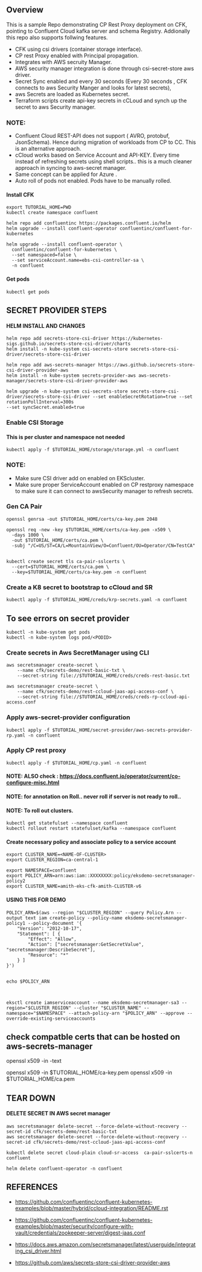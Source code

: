 
## Overview
This is a sample Repo demonstrating  CP Rest Proxy deployment on CFK, pointing to Confluent Cloud kafka server and schema Registry. Addionally this repo also supports follwing features.
-  CFK using csi drivers (container storage interface).
-  CP rest Proxy enabled with Principal propagation.
-  Integrates with AWS secruity Manager.
-  AWS security manager integration is done through csi-secret-store  aws driver.
-  Secret Sync enabled and every 30 seconds (Every 30 seconds , CFK connects to aws Security Manger and looks for latest secrets),
-  aws Secrets are loaded as Kubernetes secret.
-  Terraform scripts create api-key secrets in cCLoud and synch up the secret to aws Security manager.

### NOTE:

-  Confluent Cloud REST-API does not support ( AVRO, protobuf, JsonSchema). Hence during migration of workloads from CP to CC. This is an alternative approach.
-  cCloud works based on Service Account and API-KEY. Every time instead of refreshing secrets using shell scripts.. this is a much cleaner approach in syncing to aws-secret manager.
-  Same concept can be applied for Azure .
-   Auto roll of pods not enabled. Pods have to be manually rolled.


####  Install CFK
    export TUTORIAL_HOME=PWD
    kubectl create namespace confluent

    helm repo add confluentinc https://packages.confluent.io/helm
    helm upgrade --install confluent-operator confluentinc/confluent-for-kubernetes

    helm upgrade --install confluent-operator \
      confluentinc/confluent-for-kubernetes \
      --set namespaced=false \
      --set serviceAccount.name=ebs-csi-controller-sa \
      -n confluent

#### Get pods
    kubectl get pods


## SECRET PROVIDER STEPS

#### HELM INSTALL AND CHANGES
    helm repo add secrets-store-csi-driver https://kubernetes-sigs.github.io/secrets-store-csi-driver/charts
    helm install -n kube-system csi-secrets-store secrets-store-csi-driver/secrets-store-csi-driver

    helm repo add aws-secrets-manager https://aws.github.io/secrets-store-csi-driver-provider-aws
    helm install -n kube-system secrets-provider-aws aws-secrets-manager/secrets-store-csi-driver-provider-aws

    helm upgrade -n kube-system csi-secrets-store secrets-store-csi-driver/secrets-store-csi-driver --set enableSecretRotation=true --set rotationPollInterval=300s
    --set syncSecret.enabled=true



### Enable CSI Storage
#### This is per cluster and namespace not needed
    kubectl apply -f $TUTORIAL_HOME/storage/storage.yml -n confluent

### NOTE:
-  Make sure CSI driver add on enabled on EKScluster.
-  Make sure proper ServiceAccount enabled on CP restproxy namespace to make sure it can connect to awsSecurity manager to refresh secrets.

###  Gen CA Pair
    openssl genrsa -out $TUTORIAL_HOME/certs/ca-key.pem 2048

    openssl req -new -key $TUTORIAL_HOME/certs/ca-key.pem -x509 \
      -days 1000 \
      -out $TUTORIAL_HOME/certs/ca.pem \
      -subj "/C=US/ST=CA/L=MountainView/O=Confluent/OU=Operator/CN=TestCA"


    kubectl create secret tls ca-pair-sslcerts \
      --cert=$TUTORIAL_HOME/certs/ca.pem \
      --key=$TUTORIAL_HOME/certs/ca-key.pem -n confluent

###  Create a K8 secret to bootstrap to cCloud and SR
    kubectl apply -f $TUTORIAL_HOME/creds/krp-secrets.yaml -n confluent


## To see errors on secret provider
    kubectl -n kube-system get pods
    kubectl -n kube-system logs pod/<PODID>


### Create secrets in Aws SecretManager using CLI
    aws secretsmanager create-secret \
        --name cfk/secrets-demo/rest-basic-txt \
        --secret-string file://$TUTORIAL_HOME/creds/creds-rest-basic.txt

    aws secretsmanager create-secret \
        --name cfk/secrets-demo/rest-ccloud-jaas-api-access-conf \
        --secret-string file://$TUTORIAL_HOME/creds/creds-rp-ccloud-api-access.conf


### Apply aws-secret-provider configuration
    kubectl apply -f $TUTORIAL_HOME/secret-provider/aws-secrets-provider-rp.yaml -n confluent

### Apply CP rest proxy
    kubectl apply -f $TUTORIAL_HOME/cp.yaml -n confluent




#### NOTE: ALSO check : https://docs.confluent.io/operator/current/co-configure-misc.html 
#### NOTE: for annotation on Roll..  never roll if server is not ready to roll..
#### NOTE:  To roll out clusters.
    kubectl get statefulset --namespace confluent
    kubectl rollout restart statefulset/kafka --namespace confluent

#### Create necessary policy and associate policy to a service account 
    export CLUSTER_NAME=<NAME-OF-CLUSTER>
    export CLUSTER_REGION=ca-central-1

    export NAMESPACE=confluent
    export POLICY_ARN=arn:aws:iam::XXXXXXXX:policy/eksdemo-secretsmanager-policy2
    export CLUSTER_NAME=amith-eks-cfk-amith-CLUSTER-v6

#### USING THIS FOR DEMO
    POLICY_ARN=$(aws --region "$CLUSTER_REGION" --query Policy.Arn --output text iam create-policy --policy-name eksdemo-secretsmanager-policy1 --policy-document '{
        "Version": "2012-10-17",
        "Statement": [ {
            "Effect": "Allow",
            "Action": ["secretsmanager:GetSecretValue", "secretsmanager:DescribeSecret"],
            "Resource": "*"
        } ]
    }')


    echo $POLICY_ARN



    eksctl create iamserviceaccount --name eksdemo-secretmanager-sa3 --region="$CLUSTER_REGION" --cluster "$CLUSTER_NAME" --namespace="$NAMESPACE" --attach-policy-arn "$POLICY_ARN" --approve --override-existing-serviceaccounts

## check compatble certs that can be hosted on aws-secrets-manager
openssl x509 -in <PEM FILE> -text

openssl x509 -in $TUTORIAL_HOME/ca-key.pem
openssl x509 -in $TUTORIAL_HOME/ca.pem



## TEAR DOWN

#### DELETE SECRET IN AWS secret manager  
    aws secretsmanager delete-secret --force-delete-without-recovery --secret-id cfk/secrets-demo/rest-basic-txt
    aws secretsmanager delete-secret --force-delete-without-recovery --secret-id cfk/secrets-demo/rest-ccloud-jaas-api-access-conf

    kubectl delete secret cloud-plain cloud-sr-access  ca-pair-sslcerts-n confluent

    helm delete confluent-operator -n confluent



## REFERENCES

-   https://github.com/confluentinc/confluent-kubernetes-examples/blob/master/hybrid/ccloud-integration/README.rst

-  https://github.com/confluentinc/confluent-kubernetes-examples/blob/master/security/configure-with-vault/credentials/zookeeper-server/digest-jaas.conf

- https://docs.aws.amazon.com/secretsmanager/latest/userguide/integrating_csi_driver.html

- https://github.com/aws/secrets-store-csi-driver-provider-aws





